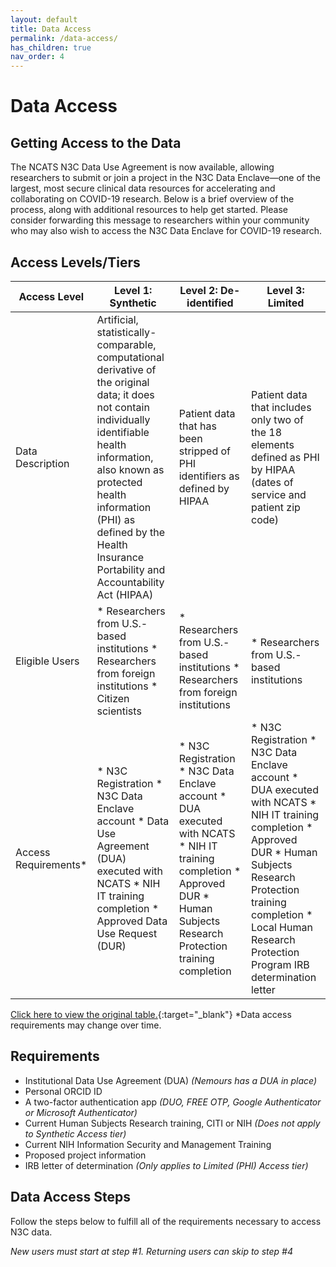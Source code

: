 ```yaml
---
layout: default
title: Data Access
permalink: /data-access/
has_children: true
nav_order: 4
---
```


# Data Access

## Getting Access to the Data
The NCATS N3C Data Use Agreement is now available, allowing researchers to submit or join a project in the N3C Data Enclave—one of the largest, most secure clinical data resources for accelerating and collaborating on COVID-19 research. Below is a brief overview of the process, along with additional resources to help get started. Please consider forwarding this message to researchers within your community who may also wish to access the N3C Data Enclave for COVID-19 research.

## Access Levels/Tiers

| Access Level        | Level 1: Synthetic                                                                                                                                                                                                                                                                    | Level 2: De-identified                                                                                                                                                       | Level 3: Limited                                                                                                                                                                                                                                |
|---------------------|---------------------------------------------------------------------------------------------------------------------------------------------------------------------------------------------------------------------------------------------------------------------------------------|------------------------------------------------------------------------------------------------------------------------------------------------------------------------------|-------------------------------------------------------------------------------------------------------------------------------------------------------------------------------------------------------------------------------------------------|
| Data Description    | Artificial, statistically-comparable, computational derivative of the original data; it does not contain individually identifiable health information, also known as protected health information (PHI) as defined by the Health Insurance Portability and Accountability Act (HIPAA) | Patient data that has been stripped of PHI identifiers as defined by HIPAA                                                                                                   | Patient data that includes only two of the 18 elements defined as PHI by HIPAA (dates of service and patient zip code)                                                                                                                          |
| Eligible Users      | * Researchers from U.S.-based institutions * Researchers from foreign institutions * Citizen scientists                                                                                                                                                                               | * Researchers from U.S.-based institutions * Researchers from foreign institutions                                                                                           | * Researchers from U.S.-based institutions                                                                                                                                                                                                      |
| Access Requirements\* | * N3C Registration * N3C Data Enclave account * Data Use Agreement (DUA) executed with NCATS * NIH IT training completion * Approved Data Use Request (DUR)                                                                                                                           | * N3C Registration * N3C Data Enclave account * DUA executed with NCATS * NIH IT training completion * Approved DUR * Human Subjects Research Protection training completion | * N3C Registration * N3C Data Enclave account * DUA executed with NCATS * NIH IT training completion * Approved DUR * Human Subjects Research Protection training completion * Local Human Research Protection Program IRB determination letter |

[Click here to view the original table.](https://covid.cd2h.org/N3C_governance#access_requirements){:target="_blank"}
\*Data access requirements may change over time.

## Requirements
* Institutional Data Use Agreement (DUA) *(Nemours has a DUA in place)*
* Personal ORCID ID
* A two-factor authentication app *(DUO, FREE OTP, Google Authenticator or Microsoft Authenticator)*
* Current Human Subjects Research training, CITI or NIH *(Does not apply to Synthetic Access tier)*
* Current NIH Information Security and Management Training
* Proposed project information
* IRB letter of determination *(Only applies to Limited (PHI) Access tier)*

## Data Access Steps
Follow the steps below to fulfill all of the requirements necessary to access N3C data.

*New users must start at step #1. Returning users can skip to step #4*
